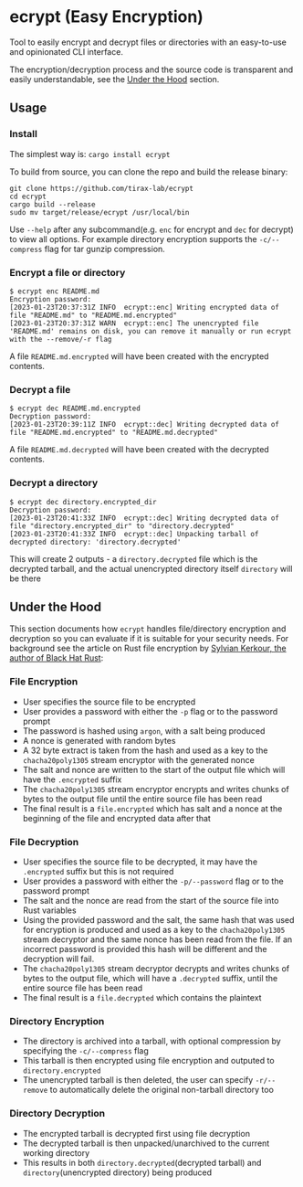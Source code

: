 # ecrypt (Easy Encryption)
Tool to easily encrypt and decrypt files or directories with an easy-to-use and opinionated CLI interface.  

The encryption/decryption process and the source code is transparent and easily understandable, see the [Under the Hood](#under-the-hood) section.

## Usage
### Install
The simplest way is: `cargo install ecrypt`

To build from source, you can clone the repo and build the release binary:

```
git clone https://github.com/tirax-lab/ecrypt
cd ecrypt
cargo build --release
sudo mv target/release/ecrypt /usr/local/bin
```

Use `--help` after any subcommand(e.g. `enc` for encrypt and `dec` for decrypt) to view all options. For example directory encryption supports the `-c/--compress` flag for tar gunzip compression.

### Encrypt a file or directory

```
$ ecrypt enc README.md
Encryption password: 
[2023-01-23T20:37:31Z INFO  ecrypt::enc] Writing encrypted data of file "README.md" to "README.md.encrypted"
[2023-01-23T20:37:31Z WARN  ecrypt::enc] The unencrypted file 'README.md' remains on disk, you can remove it manually or run ecrypt with the --remove/-r flag
```

A file `README.md.encrypted` will have been created with the encrypted contents.

### Decrypt a file

```
$ ecrypt dec README.md.encrypted 
Decryption password: 
[2023-01-23T20:39:11Z INFO  ecrypt::dec] Writing decrypted data of file "README.md.encrypted" to "README.md.decrypted"
```

A file `README.md.decrypted` will have been created with the decrypted contents.

### Decrypt a directory

```
$ ecrypt dec directory.encrypted_dir 
Decryption password: 
[2023-01-23T20:41:33Z INFO  ecrypt::dec] Writing decrypted data of file "directory.encrypted_dir" to "directory.decrypted"
[2023-01-23T20:41:33Z INFO  ecrypt::dec] Unpacking tarball of decrypted directory: 'directory.decrypted'
```

This will create 2 outputs - a `directory.decrypted` file which is the decrypted tarball, and the actual unencrypted directory itself `directory` will be there

## Under the Hood
This section documents how `ecrypt` handles file/directory encryption and decryption so you can evaluate if it is suitable for your security needs. For background see the article on Rust file encryption by [Sylvian Kerkour, the author of Black Hat Rust](https://kerkour.com/rust-file-encryption-chacha20poly1305-argon2):

### File Encryption

- User specifies the source file to be encrypted
- User provides a password with either the `-p` flag or to the password prompt
- The password is hashed using `argon`, with a salt being produced
- A nonce is generated with random bytes
- A 32 byte extract is taken from the hash and used as a key to the `chacha20poly1305` stream encryptor with the generated nonce
- The salt and nonce are written to the start of the output file which will have the `.encrypted` suffix
- The `chacha20poly1305` stream encryptor encrypts and writes chunks of bytes to the output file until the entire source file has been read
- The final result is a `file.encrypted` which has salt and a nonce at the beginning of the file and encrypted data after that

### File Decryption

- User specifies the source file to be decrypted, it may have the `.encrypted` suffix but this is not required
- User provides a password with either the `-p/--password` flag or to the password prompt
- The salt and the nonce are read from the start of the source file into Rust variables
- Using the provided password and the salt, the same hash that was used for encryption is produced and used as a key to the `chacha20poly1305` stream decryptor and the same nonce has been read from the file. If an incorrect password is provided this hash will be different and the decryption will fail.
- The `chacha20poly1305` stream decryptor decrypts and writes chunks of bytes to the output file, which will have a `.decrypted` suffix, until the entire source file has been read
- The final result is a `file.decrypted` which contains the plaintext

### Directory Encryption

- The directory is archived into a tarball, with optional compression by specifying the `-c/--compress` flag
- This tarball is then encrypted using file encryption and outputed to `directory.encrypted`
- The unencrypted tarball is then deleted, the user can specify `-r/--remove` to automatically delete the original non-tarball directory too

### Directory Decryption

- The encrypted tarball is decrypted first using file decryption
- The decrypted tarball is then unpacked/unarchived to the current working directory
- This results in both `directory.decrypted`(decrypted tarball) and `directory`(unencrypted directory) being produced
